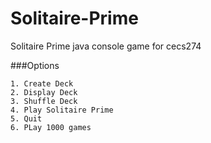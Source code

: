 # Solitaire-Prime
Solitaire Prime java console game for cecs274

###Options

```
1. Create Deck
2. Display Deck
3. Shuffle Deck
4. Play Solitaire Prime
5. Quit
6. PLay 1000 games
```
